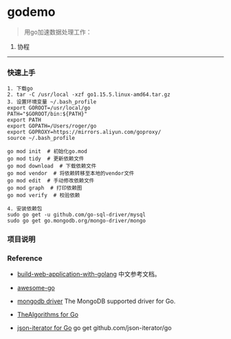 # godemo

>用go加速数据处理工作：
1. 协程

---

### 快速上手
  ```
  1. 下载go
  2. tar -C /usr/local -xzf go1.15.5.linux-amd64.tar.gz
  3. 设置环境变量 ~/.bash_profile
  export GOROOT=/usr/local/go
  PATH="$GOROOT/bin:${PATH}"
  export PATH
  export GOPATH=/Users/roger/go
  export GOPROXY=https://mirrors.aliyun.com/goproxy/
  source ~/.bash_profile

  go mod init  # 初始化go.mod
  go mod tidy  # 更新依赖文件
  go mod download  # 下载依赖文件
  go mod vendor  # 将依赖转移至本地的vendor文件
  go mod edit  # 手动修改依赖文件
  go mod graph  # 打印依赖图
  go mod verify  # 校验依赖

  4. 安装依赖包
  sudo go get -u github.com/go-sql-driver/mysql
  sudo go get go.mongodb.org/mongo-driver/mongo
  ```

### 项目说明


### Reference
- [build-web-application-with-golang](https://github.com/astaxie/build-web-application-with-golang/blob/master/zh/preface.md)
   中文参考文档。
- [awesome-go](https://github.com/avelino/awesome-go)
  
- [mongodb driver](http://github.com/mongodb/mongo-go-driver)
  The MongoDB supported driver for Go.

- [TheAlgorithms for Go](https://github.com/TheAlgorithms/Go)
- [json-iterator for Go](https://github.com/json-iterator/go)
  go get github.com/json-iterator/go

